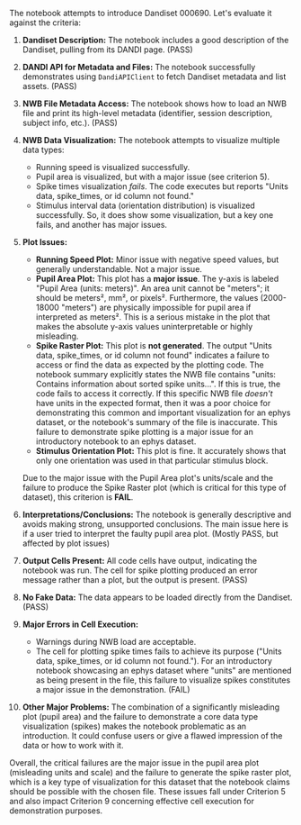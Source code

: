 The notebook attempts to introduce Dandiset 000690. Let's evaluate it against the criteria:

1.  **Dandiset Description:** The notebook includes a good description of the Dandiset, pulling from its DANDI page. (PASS)
2.  **DANDI API for Metadata and Files:** The notebook successfully demonstrates using `DandiAPIClient` to fetch Dandiset metadata and list assets. (PASS)
3.  **NWB File Metadata Access:** The notebook shows how to load an NWB file and print its high-level metadata (identifier, session description, subject info, etc.). (PASS)
4.  **NWB Data Visualization:** The notebook attempts to visualize multiple data types:
    *   Running speed is visualized successfully.
    *   Pupil area is visualized, but with a major issue (see criterion 5).
    *   Spike times visualization *fails*. The code executes but reports "Units data, spike_times, or id column not found."
    *   Stimulus interval data (orientation distribution) is visualized successfully.
    So, it does show some visualization, but a key one fails, and another has major issues.

5.  **Plot Issues:**
    *   **Running Speed Plot:** Minor issue with negative speed values, but generally understandable. Not a major issue.
    *   **Pupil Area Plot:** This plot has a **major issue**. The y-axis is labeled "Pupil Area (units: meters)". An area unit cannot be "meters"; it should be meters², mm², or pixels². Furthermore, the values (2000-18000 "meters") are physically impossible for pupil area if interpreted as meters². This is a serious mistake in the plot that makes the absolute y-axis values uninterpretable or highly misleading.
    *   **Spike Raster Plot:** This plot is **not generated**. The output "Units data, spike_times, or id column not found" indicates a failure to access or find the data as expected by the plotting code. The notebook summary explicitly states the NWB file contains "units: Contains information about sorted spike units...". If this is true, the code fails to access it correctly. If this specific NWB file *doesn't* have units in the expected format, then it was a poor choice for demonstrating this common and important visualization for an ephys dataset, or the notebook's summary of the file is inaccurate. This failure to demonstrate spike plotting is a major issue for an introductory notebook to an ephys dataset.
    *   **Stimulus Orientation Plot:** This plot is fine. It accurately shows that only one orientation was used in that particular stimulus block.

    Due to the major issue with the Pupil Area plot's units/scale and the failure to produce the Spike Raster plot (which is critical for this type of dataset), this criterion is **FAIL**.

6.  **Interpretations/Conclusions:** The notebook is generally descriptive and avoids making strong, unsupported conclusions. The main issue here is if a user tried to interpret the faulty pupil area plot. (Mostly PASS, but affected by plot issues)

7.  **Output Cells Present:** All code cells have output, indicating the notebook was run. The cell for spike plotting produced an error message rather than a plot, but the output is present. (PASS)

8.  **No Fake Data:** The data appears to be loaded directly from the Dandiset. (PASS)

9.  **Major Errors in Cell Execution:**
    *   Warnings during NWB load are acceptable.
    *   The cell for plotting spike times fails to achieve its purpose ("Units data, spike_times, or id column not found."). For an introductory notebook showcasing an ephys dataset where "units" are mentioned as being present in the file, this failure to visualize spikes constitutes a major issue in the demonstration. (FAIL)

10. **Other Major Problems:** The combination of a significantly misleading plot (pupil area) and the failure to demonstrate a core data type visualization (spikes) makes the notebook problematic as an introduction. It could confuse users or give a flawed impression of the data or how to work with it.

Overall, the critical failures are the major issue in the pupil area plot (misleading units and scale) and the failure to generate the spike raster plot, which is a key type of visualization for this dataset that the notebook claims should be possible with the chosen file. These issues fall under Criterion 5 and also impact Criterion 9 concerning effective cell execution for demonstration purposes.